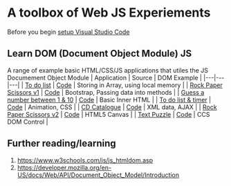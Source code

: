 # A toolbox of Web JS Experiements
Before you begin [setup Visual Studio Code](https://github.com/TempeHS/VisualStudioCodeSetup)

## Learn DOM (Document Object Module) JS 
A range of example basic HTML/CSS/JS applications that utiles the JS Documement Object Module
| Application  | Source   | DOM Example	|
|---|---|---|
| [To do list](https://tempehs.github.io/2024SDD-WebJS-Ben.Jones/Array-To-Do-List/)   | [Code](https://github.com/TempeHS/2024SDD-WebJS-Ben.Jones/tree/main/Array-To-Do-List)  | Storing in Array, using local memory  |
| [Rock Paper Scissors v1](https://tempehs.github.io/2024SDD-WebJS-Ben.Jones/Bootstrap-Rock-Paper-Scissors)   | [Code](https://github.com/TempeHS/2024SDD-WebJS-Ben.Jones/tree/main/Bootstrap-Rock-Paper-Scissors)  | Bootstrap, Passing data into methods  |
| [Guess a number between 1 & 10](https://tempehs.github.io/2024SDD-WebJS-Ben.Jones/Number-Guess)  | [Code](https://github.com/TempeHS/2024SDD-WebJS-Ben.Jones/tree/main/Number-Guess)  | Basic Inner HTML  |
| [To do list & timer](https://tempehs.github.io/2024SDD-WebJS-Ben.Jones/To-list-and-timer)  | [Code](https://github.com/TempeHS/2024SDD-WebJS-Ben.Jones/tree/main/To-list-and-timer)   | Animation, CSS  |
| [CD Catalogue](https://tempehs.github.io/2024SDD-WebJS-Ben.Jones/xhtml1-catalogue-example)   | [Code](https://github.com/TempeHS/2024SDD-WebJS-Ben.Jones/tree/main/xhtml1-catalogue-example)  | XML data, AJAX  |
| [Rock Paper Scissors v2](https://tempehs.github.io/2024SDD-WebJS-Ben.Jones/html5canvas-rps)  | [Code](https://github.com/TempeHS/2024SDD-WebJS-Ben.Jones/tree/main/html5canvas-rps)  | HTML5 Canvas   |
| [Text Puzzle](https://tempehs.github.io/2024SDD-WebJS-Ben.Jones/Text-Puzzle)  | [Code](https://github.com/TempeHS/2024SDD-WebJS-Ben.Jones/tree/main/Text-Puzzle)  | CCS DOM Control  |

## Further reading/learning
1. https://www.w3schools.com/js/js_htmldom.asp
2. https://developer.mozilla.org/en-US/docs/Web/API/Document_Object_Model/Introduction

